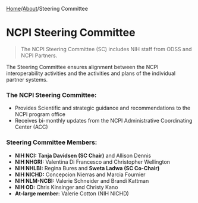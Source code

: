 [Home](https://github.com/NCPITest)/[About](README.md)/Steering Committee

# NCPI Steering Committee

> The NCPI Steering Committee (SC) includes NIH staff from ODSS and NCPI Partners.

The Steering Committee ensures alignment between the NCPI interoperability activities and the activities and plans of the individual partner systems.

### The NCPI Steering Committee:
- Provides Scientific and strategic guidance and recommendations to the NCPI program office
- Receives bi-monthly updates from the NCPI Administrative Coordinating Center (ACC)

### Steering Committee Members:
- **NIH NCI:** **Tanja Davidsen (SC Chair)** and Allison Dennis  
- **NIH NHGRI:** Valentina Di Francesco and Christopher Wellington  
- **NIH NHLBI:** Regina Bures and **Sweta Ladwa (SC Co-Chair)**  
- **NIH NICHD:** Concepcion Nierras and Marcia Fournier  
- **NIH NLM-NCBI:** Valerie Schneider and Brandi Kattman  
- **NIH OD:** Chris Kinsinger and Christy Kano  
- **At-large member:** Valerie Cotton (NIH NICHD)  

